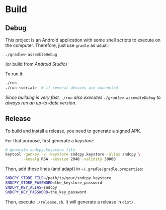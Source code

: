 # Build

## Debug

This project is an Android application with some shell scripts to execute on the
computer. Therefore, just use `gradle` as usual:

```
./gradlew assembleDebug
```

(or build from _Android Studio_)

To run it:

```bash
./run
./run <serial>  # if several devices are connected
```

_Since building is very fast, `./run` also executes `./gradlew assembleDebug` to
always run an up-to-date version._


## Release

To build and install a release, you need to generate a signed APK.

For that purpose, first generate a _keystore_:

```bash
# generate sndcpy.keystore file
keytool -genkey -v -keystore sndcpy.keystore -alias sndcpy \
        -keyalg RSA -keysize 2048 -validity 30000
```

Then, add these lines (and adapt) in `~/.gradle/gradle.properties`:

```bash
SNDCPY_STORE_FILE=/path/to/your/sndcpy.keystore
SNDCPY_STORE_PASSWORD=the_keystore_password
SNDCPY_KEY_ALIAS=sndcpy
SNDCPY_KEY_PASSWORD=the_key_password
```

Then, execute `./release.sh`. It will generate a release in `dist/`.
